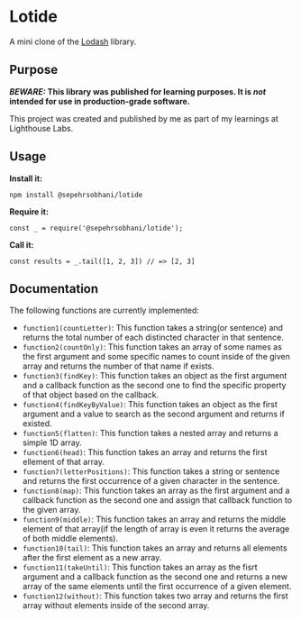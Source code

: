 # Lotide

A mini clone of the [Lodash](https://lodash.com) library.

## Purpose

**_BEWARE:_ This library was published for learning purposes. It is _not_ intended for use in production-grade software.**

This project was created and published by me as part of my learnings at Lighthouse Labs.

## Usage

**Install it:**

`npm install @sepehrsobhani/lotide`

**Require it:**

`const _ = require('@sepehrsobhani/lotide');`

**Call it:**

`const results = _.tail([1, 2, 3]) // => [2, 3]`

## Documentation

The following functions are currently implemented:

- `function1(countLetter)`: This function takes a string(or sentence) and returns the total number of each distincted character in that sentence.
- `function2(countOnly)`: This function takes an array of some names as the first argument and some specific names to count inside of the given array and returns the number of that name if exists.
- `function3(findKey)`: This function takes an object as the first argument and a callback function as the second one to find the specific property of that object based on the callback.
- `function4(findKeyByValue)`: This function takes an object as the first argument and a value to search as the second argument and returns if existed.
- `function5(flatten)`: This function takes a nested array and returns a simple 1D array.
- `function6(head)`: This function takes an array and returns the first ellement of that array.
- `function7(letterPositions)`: This function takes a string or sentence and returns the first occurrence of a given character in the sentence.
- `function8(map)`: This function takes an array as the first argument and a callback function as the second one and assign that callback function to the given array.
- `function9(middle)`: This function takes an array and returns the middle element of that array(if the length of array is even it returns the average of both middle elements).
- `function10(tail)`: This function takes an array and returns all elements after the first element as a new array.
- `function11(takeUntil)`: This function takes an array as the fisrt argument and a callback function as the second one and returns a new array of the same elements until the first occurrence of a given element.
- `function12(without)`: This function takes two array and returns the first array without elements inside of the second array.
